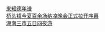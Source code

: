   
[来知德年谱](http://www.dianyue.me/archives/691/bzv1juryrkobzmra/)  
[桥头镇今夏百余场纳凉晚会正式拉开序幕](http://www.dianyue.me/archives/034/5tecqe2u2fd4fwn2/)  
[湖南三市五日四夜游](http://www.dianyue.me/archives/696/dmizoc3z89w7fasc/)
